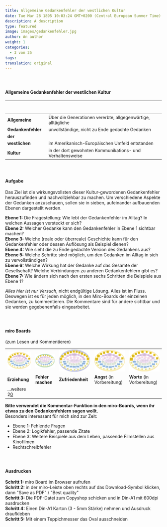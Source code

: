 ```yaml
---
title: Allgemeine Gedankenfehler der westlichen Kultur
date: Tue Mar 28 1895 10:03:24 GMT+0200 (Central European Summer Time)
description: A description
type: featured
image: images/gedankenfehler.jpg
author: An author
weight: 1
categories:
  - 3 von 25
tags:
translation: original
---
```

##### &nbsp;
#### Allgemeine Gedankenfehler der westlichen Kultur
| &nbsp; &nbsp; &nbsp; &nbsp; &nbsp; &nbsp; &nbsp; &nbsp; &nbsp; &nbsp; &nbsp; &nbsp; &nbsp; &nbsp; &nbsp;&nbsp; &nbsp;|  |
| ----------    | --------- |
| **Allgemeine**    | Über die Generationen vererbte, allgegenwärtige, alltägliche |
| **Gedankenfehler**| unvollständige, nicht zu Ende gedachte Gedanken |
| **der**           | |
| **westlichen**    | im Amerikanisch-Europäischen Umfeld entstanden |
| **Kultur**        | in der dort gewohnten Kommunikations- und Verhaltensweise|


##### &nbsp;
#### Aufgabe

Das Ziel ist die wirkungsvollsten dieser Kultur-gewordenen Gedankenfehler herauszufinden und nachvollziehbar zu machen.
Um verschiedene Aspekte der Gedanken anzuschauen, sollen sie in sieben, aufeinander aufbauenden Ebenen dargestellt werden.

**Ebene 1:** Die Fragestellung: Wie lebt der Gedankenfehler im Alltag? In welchen Aussagen versteckt er sich?  
**Ebene 2:** Welcher Gedanke kann den Gedankenfehler in Ebene 1 sichtbar machen?  
**Ebene 3:** Welche (reale oder überreale) Geschichte kann für den Gedankenfehler oder dessen Auflösung als Beispiel dienen?  
**Ebene 4:** Wie sieht die zu Ende gedachte Version des Gedankens aus?  
**Ebene 5:** Welche Schritte sind möglich, um den Gedanken im Alltag in sich zu vervollständigen?  
**Ebene 6:** Welche Wirkung hat der Gedanke auf das Gesamte der Gesellschaft? Welche Verbindungen zu anderen Gedankenfehlern gibt es?  
**Ebene 7:** Wie ändern sich nach den ersten sechs Schritten die Beispiele aus Ebene 1?  

*Alles hier ist nur Versuch*, nicht endgültige Lösung. Alles ist im Fluss. Deswegen ist es für jeden möglich, in den Miro-Boards der einzelnen Gedanken, zu kommentieren. Die Kommentare sind für andere sichtbar und sie werden gegebenenfalls eingearbeitet.

##### &nbsp;
#### miro Boards
 (zum Lesen und Kommentieren)

<div class="gedanken">

| | | | | |
| ---------- | --------- | --------- | --------- | --------- |
| [![Erziehung](/images/gedankenfehler/erziehung.png)](https://miro.com/app/board/uXjVM3o2LkA=/?share_link_id=218039651414) | [![Fehler machen](/images/gedankenfehler/fehler-machen.png)](https://miro.com/app/board/uXjVMzmjJLY=/?share_link_id=80970369425) | [![Zufriedenheit](/images/gedankenfehler/zufriedenheit.png)](https://miro.com/app/board/uXjVMwDwRrg=/?share_link_id=988464589278) | [![Angst](/images/gedankenfehler/erziehung.png)](https://miro.com/app/board/uXjVMwC5Y9g=/?share_link_id=385384185787) | [![Worte](/images/gedankenfehler/erziehung.png)](https://miro.com/app/board/uXjVMwDwRhI=/?share_link_id=846262027172) |
| **Erziehung** | **Fehler machen** | **Zufriedenheit** | **Angst** (in Vorbereitung) | **Worte** (in Vorbereitung) |
| ...weitere 2<a href="/de/plan">0</a> | |  |  |  |

**Bitte verwendet die Kommentar-Funktion in den miro-Boards, wenn ihr etwas zu den Gedankenfehlern sagen wollt.**  
Besonders interessant für mich sind zur Zeit:
- Ebene 1: Fehlende Fragen
- Ebene 2: Logikfehler, passende Zitate
- Ebene 3: Weitere Beispiele aus dem Leben, passende Filmstellen aus Kinofilmen
- Rechtschreibfehler

</div>

##### &nbsp;
#### Ausdrucken

**Schritt 1:** miro Board im Browser aufrufen  
**Schritt 2:** in der miro-Leiste oben rechts auf das Download-Symbol klicken, dann "Save as PDF" / "Best quality"  
**Schritt 3:** Die PDF-Datei zum Copyshop schicken und in Din-A1 mit 600dpi ausdrucken  
**Schritt 4:** Einen Din-A1 Karton (3 - 5mm Stärke) nehmen und Ausdruck draufkleben  
**Schritt 5:** Mit einem Teppichmesser das Oval ausschneiden
